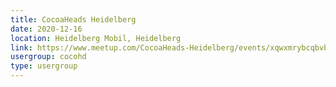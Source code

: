 ```yaml
---
title: CocoaHeads Heidelberg
date: 2020-12-16
location: Heidelberg Mobil, Heidelberg
link: https://www.meetup.com/CocoaHeads-Heidelberg/events/xqwxmrybcqbvb/
usergroup: cocohd
type: usergroup
---
```

